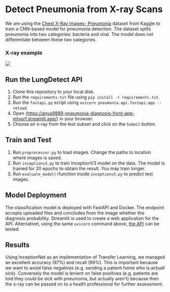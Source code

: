 # Detect Pneumonia from X-ray Scans

We are using the [Chest X-Ray Images- Pneumonia](https://www.kaggle.com/datasets/paultimothymooney/chest-xray-pneumonia”) dataset from Kaggle to train a CNN-based model for pneumonia detection. The dataset splits pneumonia into two categories: bacteria and viral.
The model does not differentiate between these two categories.

### X-ray example
<img src='images/xray.jpeg'>

## Run the LungDetect API

 1. Clone this repository to your local disk.
 2. Run the `requirements.txt` file using `pip install -r requirements.txt`.
 3. Run the `fastapi.py` script using `uvicorn pneumonia.api.fastapi:app --reload`.
 4. Open (https://anya9889-pneumonia-diagnosis-front-app-mtvurf.streamlit.app/) in your browser.
 5. Choose an x-ray from the test subset and click on the `Submit` button.

## Train and Test

1. Run `preprocessor.py` to load images. Change the paths to location where images is saved.
2. Run `inceptionv3.py` to train InceptionV3 model on the data. The model is trained for 20 epochs to obtain the result. You may train longer.
3. Run `evaluate_model()`function inside `inceptionv3.py` to predict test images.

## Model Deployment
The classification model is deployed with FastAPI and Docker. The endpoint accepts uploaded files and concludes from the image whether the diagnosis probability.
Streamlit is used to create a web application for the API. Alternativel, using the same `uvicorn` command above, [the API](https://api-cwtil3b3qq-ew.a.run.app/) can be tested.

## Results
<p>Using InceptionNet as an implementation of Transfer Learning, we managed an excellent accuracy (97%) and recall (99%). This is important because we want to avoid false negatives (e.g. sending a patient home who is actuall sick). Conversely the model is lenient on false positives (e.g. patients are told they could be sick with pneumonia, but actually aren't) because then the x-ray can be passed on to a health professional for further assessment.</p>
